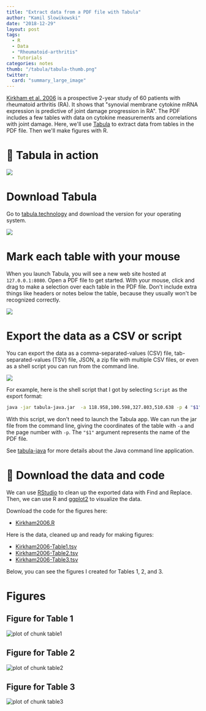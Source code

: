 ```yaml
---
title: "Extract data from a PDF file with Tabula"
author: "Kamil Slowikowski"
date: "2018-12-29"
layout: post
tags: 
  - R
  - Data
  - "Rheumatoid-arthritis"
  - Tutorials
categories: notes
thumb: "/tabula/tabula-thumb.png"
twitter:
  card: "summary_large_image"
---
```




[Kirkham et al. 2006][1] is a prospective 2-year study of 60 patients with
rheumatoid arthritis (RA). It shows that "synovial membrane cytokine mRNA
expression is predictive of joint damage progression in RA". The PDF includes a
few tables with data on cytokine measurements and correlations with joint
damage. Here, we'll use [Tabula] to extract data from tables in the PDF file.
Then we'll make figures with R.

[1]: https://www.ncbi.nlm.nih.gov/pubmed/16572447
[Tabula]: https://tabula.technology/

<!--more-->

# :racehorse: Tabula in action

<img src="/tabula/tabula-in-action.gif">

# Download Tabula

Go to <a target="_blank" href="https://tabula.technology">tabula.technology</a> and download the
version for your operating system.

<img src="/tabula/tabula-logo.png">

# Mark each table with your mouse

When you launch Tabula, you will see a new web site hosted at `127.0.0.1:8080`.
Open a PDF file to get started. With your mouse, click and drag to make a
selection over each table in the PDF file. Don't include extra things like
headers or notes below the table, because they usually won't be recognized
correctly.

<img src="/tabula/tabula-select-table.png">

# Export the data as a CSV or script

You can export the data as a comma-separated-values (CSV) file,
tab-separated-values (TSV) file, JSON, a zip file with multiple CSV files, or
even as a shell script you can run from the command line.

<img src="/tabula/tabula-export-options.png">

For example, here is the shell script that I got by selecting `Script` as the
export format:

```bash
java -jar tabula-java.jar  -a 118.958,100.598,327.803,510.638 -p 4 "$1" 
```

With this script, we don't need to launch the Tabula app. We can run the jar
file from the command line, giving the coordinates of the table with `-a` and
the page number with `-p`. The `"$1"` argument represents the name of the PDF
file.

See [tabula-java](https://github.com/tabulapdf/tabula-java) for more details
about the Java command line application.

# :floppy_disk: Download the data and code

We can use [RStudio] to clean up the exported data with Find and Replace. Then,
we can use R and [ggplot2] to visualize the data.

[RStudio]: https://www.rstudio.com/
[ggplot2]: https://ggplot2.tidyverse.org/

Download the code for the figures here:

- <a target="_blank" href="/notes/Kirkham2006.R" download>Kirkham2006.R</a>

Here is the data, cleaned up and ready for making figures:

<ul>
<li><a target="_blank" href="/notes/data/Kirkham2006-Table1.tsv" download>Kirkham2006-Table1.tsv</a></li>
<li><a target="_blank" href="/notes/data/Kirkham2006-Table2.tsv" download>Kirkham2006-Table2.tsv</a></li>
<li><a target="_blank" href="/notes/data/Kirkham2006-Table3.tsv" download>Kirkham2006-Table3.tsv</a></li>
</ul>

Below, you can see the figures I created for Tables 1, 2, and 3.

# Figures

## Figure for Table 1

![plot of chunk table1](/notes/Kirkham2006_files/figure-html/table1-1.png)

## Figure for Table 2

![plot of chunk table2](/notes/Kirkham2006_files/figure-html/table2-1.png)

## Figure for Table 3

![plot of chunk table3](/notes/Kirkham2006_files/figure-html/table3-1.png)

